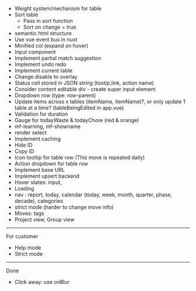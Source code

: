 - Weight system/mechanism for table
- Sort table
  - Pass in sort function
  - Sort on change = true
- semantic html structure
- Use vue event bus in nuxt
- Minified col (expand on hover)
- Input component
- Implement partial match suggestion
- Implement undo redo
- Implement current table
- Change disable to overlay
- Status cell stored in JSON string (tootip,link, action name)
- Consider content editable div - create super input element
- Dropdown row (type: row-parent)
- Update items across x tables (itemName, itemName)?, or only update 1 table at a time? (tableBeingEdited in app.vue)
- Validation for duration
- Gauge for todayWaste & todayChore (red & orange)
- mf-learning, mf-showname
- render select
- Implement caching
- Hide ID
- Copy ID
- Icon tooltip for table row (This move is repeated daily)
- Action dropdown for table row
- Implement base URL
- Implement upsert backend
- Hover states: input,
- Loading
- nav : report, today, calendar (today, week, month, quarter, phase, decade), categories
- strict mode (harder to change move info)
- Moves: tags
- Project view, Group view

---

For customer

- Help mode
- Strict mode

---

Done

- Click away: use onBlur
